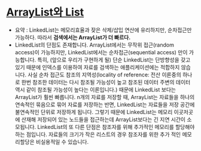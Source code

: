 # [ArrayList와 List](http://www.nextree.co.kr/p6506/)
* 요약 : LinkedList는 메모리효율과 잦은 삭제/삽입 연산에 유리하지만, 순차접근만 가능하다. 따라서 **검색에서는 ArrayList가 더 빠르다.**
* LinkedList의 단점도 존재합니다. ArrayList에서는 무작위 접근(random access)이 가능하지만, LinkedList에서는 순차접근(sequential access) 만이 가능합니다. 특히, (앞으로 우리가 구현하게 될) 단순 LinkedList는 단방향성을 갖고 있기 때문에 인덱스를 이용하여 자료를 검색하는 애플리케이션에는 적합하지 않습니다. 사실 순차 접근도 참조의 지역성(locality of reference: 전산 이론중의 하나로 한번 참조한 데이터는 다시 참조될 가능성이 높고 참조된 데이터 주변의 데이터 역시 같이 참조될 가능성이 높다는 이론입니다.) 때문에 LinkedList 보다는 ArrayList가 훨씬 빠릅니다. n개의 자료를 저장할 때, ArrayList는 자료들을 하나의 연속적인 묶음으로 묶어 자료를 저장하는 반면, LinkedList는 자료들을 저장 공간에 불연속적인 단위로 저장하게 됩니다. 그렇기 때문에 LinkedList는 메모리 이곳저곳에 산재해 저장되어 있는 노드들을 접근하는데 ArrayList보다는 긴 지연 시간이 소모됩니다. LinkedList의 또 다른 단점은 참조자를 위해 추가적인 메모리를 할당해야 하는 점입니다. 자료들의 크기가 작은 리스트의 경우 참조자를 위한 추가 적인 메모리할당은 비실용적일 수 있습니다.
